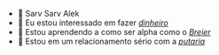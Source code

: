 - 👋 Sarv Sarv Alek
- 👀 Eu estou interessado em fazer [*dinheiro*](https://www.google.com/imgres?imgurl=https%3A%2F%2Fi.pinimg.com%2F550x%2F08%2Feb%2Fde%2F08ebde0e88f8c2c82570e4bc975c644d.jpg&imgrefurl=https%3A%2F%2Fbr.pinterest.com%2Faugustoalmeida0209%2Farmas%2F&tbnid=JNqe0HTMYm6tqM&vet=12ahUKEwi__-y08tD5AhVCppUCHVhICLAQMygBegUIARDEAQ..i&docid=SDPI_hA5U23CmM&w=550&h=682&q=imagem%20de%20dinheiro%20com%20arma%20de%20lado&ved=2ahUKEwi__-y08tD5AhVCppUCHVhICLAQMygBegUIARDEAQ)
- 🌱 Estou aprendendo a como ser alpha como o [*Breier*](https://m.youtube.com/channel/UCsDb2YCsErZkQ8YkTSOSCqg)
- 💞️ Estou em um relacionamento sério com a [*putaria*](http://pm1.narvii.com/7756/7289b045ed245d6fd56cc1de2f0f2db5d79e29ear1-225-225v2_00.jpg)

